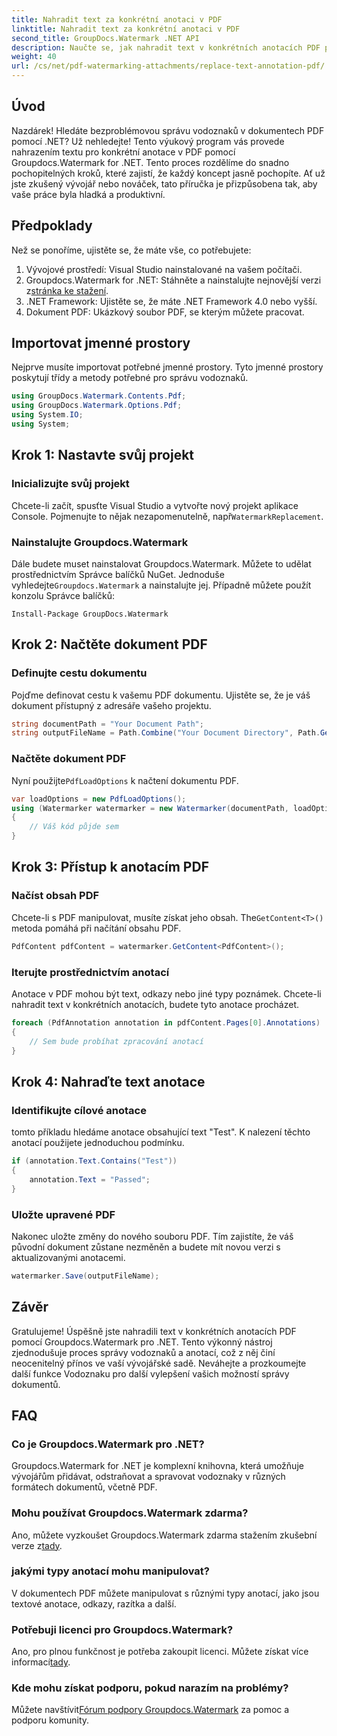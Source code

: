 ```yaml
---
title: Nahradit text za konkrétní anotaci v PDF
linktitle: Nahradit text za konkrétní anotaci v PDF
second_title: GroupDocs.Watermark .NET API
description: Naučte se, jak nahradit text v konkrétních anotacích PDF pomocí Groupdocs.Watermark for .NET pomocí tohoto komplexního, podrobného návodu.
weight: 40
url: /cs/net/pdf-watermarking-attachments/replace-text-annotation-pdf/
---
```

## Úvod
Nazdárek! Hledáte bezproblémovou správu vodoznaků v dokumentech PDF pomocí .NET? Už nehledejte! Tento výukový program vás provede nahrazením textu pro konkrétní anotace v PDF pomocí Groupdocs.Watermark for .NET. Tento proces rozdělíme do snadno pochopitelných kroků, které zajistí, že každý koncept jasně pochopíte. Ať už jste zkušený vývojář nebo nováček, tato příručka je přizpůsobena tak, aby vaše práce byla hladká a produktivní.
## Předpoklady
Než se ponoříme, ujistěte se, že máte vše, co potřebujete:
1. Vývojové prostředí: Visual Studio nainstalované na vašem počítači.
2.  Groupdocs.Watermark for .NET: Stáhněte a nainstalujte nejnovější verzi z[stránka ke stažení](https://releases.groupdocs.com/Watermark/net/).
3. .NET Framework: Ujistěte se, že máte .NET Framework 4.0 nebo vyšší.
4. Dokument PDF: Ukázkový soubor PDF, se kterým můžete pracovat.
## Importovat jmenné prostory
Nejprve musíte importovat potřebné jmenné prostory. Tyto jmenné prostory poskytují třídy a metody potřebné pro správu vodoznaků.
```csharp
using GroupDocs.Watermark.Contents.Pdf;
using GroupDocs.Watermark.Options.Pdf;
using System.IO;
using System;
```
## Krok 1: Nastavte svůj projekt
### Inicializujte svůj projekt
Chcete-li začít, spusťte Visual Studio a vytvořte nový projekt aplikace Console. Pojmenujte to nějak nezapomenutelně, např`WatermarkReplacement`.
### Nainstalujte Groupdocs.Watermark
 Dále budete muset nainstalovat Groupdocs.Watermark. Můžete to udělat prostřednictvím Správce balíčků NuGet. Jednoduše vyhledejte`Groupdocs.Watermark` a nainstalujte jej. Případně můžete použít konzolu Správce balíčků:
```shell
Install-Package GroupDocs.Watermark
```
## Krok 2: Načtěte dokument PDF
### Definujte cestu dokumentu
Pojďme definovat cestu k vašemu PDF dokumentu. Ujistěte se, že je váš dokument přístupný z adresáře vašeho projektu.
```csharp
string documentPath = "Your Document Path";
string outputFileName = Path.Combine("Your Document Directory", Path.GetFileName(documentPath));
```
### Načtěte dokument PDF
 Nyní použijte`PdfLoadOptions` k načtení dokumentu PDF.
```csharp
var loadOptions = new PdfLoadOptions();
using (Watermarker watermarker = new Watermarker(documentPath, loadOptions))
{
    // Váš kód půjde sem
}
```
## Krok 3: Přístup k anotacím PDF
### Načíst obsah PDF
 Chcete-li s PDF manipulovat, musíte získat jeho obsah. The`GetContent<T>()` metoda pomáhá při načítání obsahu PDF.
```csharp
PdfContent pdfContent = watermarker.GetContent<PdfContent>();
```
### Iterujte prostřednictvím anotací
Anotace v PDF mohou být text, odkazy nebo jiné typy poznámek. Chcete-li nahradit text v konkrétních anotacích, budete tyto anotace procházet.
```csharp
foreach (PdfAnnotation annotation in pdfContent.Pages[0].Annotations)
{
    // Sem bude probíhat zpracování anotací
}
```
## Krok 4: Nahraďte text anotace
### Identifikujte cílové anotace
tomto příkladu hledáme anotace obsahující text "Test". K nalezení těchto anotací použijete jednoduchou podmínku.
```csharp
if (annotation.Text.Contains("Test"))
{
    annotation.Text = "Passed";
}
```
### Uložte upravené PDF
Nakonec uložte změny do nového souboru PDF. Tím zajistíte, že váš původní dokument zůstane nezměněn a budete mít novou verzi s aktualizovanými anotacemi.
```csharp
watermarker.Save(outputFileName);
```

## Závěr
Gratulujeme! Úspěšně jste nahradili text v konkrétních anotacích PDF pomocí Groupdocs.Watermark pro .NET. Tento výkonný nástroj zjednodušuje proces správy vodoznaků a anotací, což z něj činí neocenitelný přínos ve vaší vývojářské sadě. Neváhejte a prozkoumejte další funkce Vodoznaku pro další vylepšení vašich možností správy dokumentů.
## FAQ
### Co je Groupdocs.Watermark pro .NET?
Groupdocs.Watermark for .NET je komplexní knihovna, která umožňuje vývojářům přidávat, odstraňovat a spravovat vodoznaky v různých formátech dokumentů, včetně PDF.
### Mohu používat Groupdocs.Watermark zdarma?
 Ano, můžete vyzkoušet Groupdocs.Watermark zdarma stažením zkušební verze z[tady](https://releases.groupdocs.com/).
### jakými typy anotací mohu manipulovat?
V dokumentech PDF můžete manipulovat s různými typy anotací, jako jsou textové anotace, odkazy, razítka a další.
### Potřebuji licenci pro Groupdocs.Watermark?
 Ano, pro plnou funkčnost je potřeba zakoupit licenci. Můžete získat více informací[tady](https://purchase.groupdocs.com/buy).
### Kde mohu získat podporu, pokud narazím na problémy?
 Můžete navštívit[Fórum podpory Groupdocs.Watermark](https://forum.groupdocs.com/c/watermark/19) za pomoc a podporu komunity.